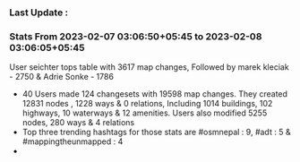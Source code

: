### Last Update :

### Stats From 2023-02-07 03:06:50+05:45 to 2023-02-08 03:06:05+05:45

User seichter tops table with 3617 map changes, Followed by marek kleciak - 2750 & Adrie Sonke - 1786
- 40 Users made 124 changesets with 19598 map changes. They created 12831 nodes , 1228 ways & 0 relations, Including 1014 buildings, 102 highways, 10 waterways & 12 amenities. Users also modified 5255 nodes, 280 ways & 4 relations
- Top three trending hashtags for those stats are #osmnepal : 9, #adt : 5 & #mappingtheunmapped : 4
- 
